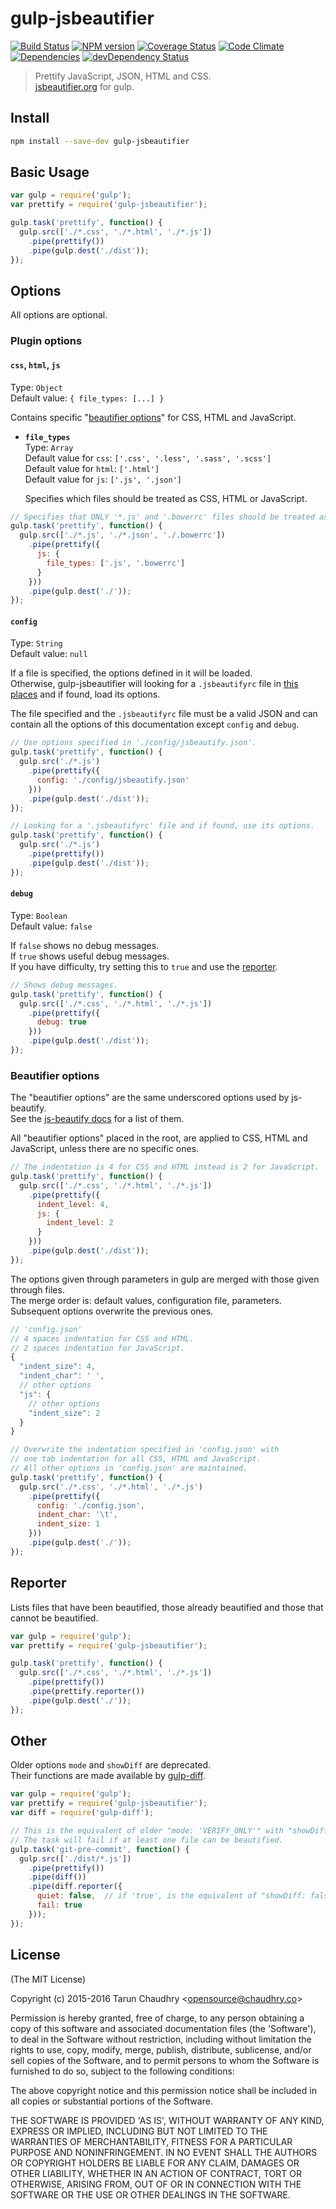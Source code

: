 # gulp-jsbeautifier
[![Build Status](https://travis-ci.org/tarunc/gulp-jsbeautifier.png?branch=master)](https://travis-ci.org/tarunc/gulp-jsbeautifier)
[![NPM version](https://badge.fury.io/js/gulp-jsbeautifier.png)](http://badge.fury.io/js/gulp-jsbeautifier)
[![Coverage Status](https://coveralls.io/repos/tarunc/gulp-jsbeautifier/badge.png)](https://coveralls.io/r/tarunc/gulp-jsbeautifier)
[![Code Climate](https://codeclimate.com/github/tarunc/gulp-jsbeautifier.png)](https://codeclimate.com/github/tarunc/gulp-jsbeautifier)
[![Dependencies](https://david-dm.org/tarunc/gulp-jsbeautifier.png)](https://david-dm.org/tarunc/gulp-jsbeautifier)
[![devDependency Status](https://david-dm.org/tarunc/gulp-jsbeautifier/dev-status.png)](https://david-dm.org/tarunc/gulp-jsbeautifier#info=devDependencies)

> Prettify JavaScript, JSON, HTML and CSS.  
[jsbeautifier.org](http://jsbeautifier.org/) for gulp.

## Install
```sh
npm install --save-dev gulp-jsbeautifier
```

## Basic Usage
```javascript
var gulp = require('gulp');
var prettify = require('gulp-jsbeautifier');

gulp.task('prettify', function() {
  gulp.src(['./*.css', './*.html', './*.js'])
    .pipe(prettify())
    .pipe(gulp.dest('./dist'));
});
```

## Options
All options are optional.

### Plugin options
#### `css`, `html`, `js`
Type: `Object`  
Default value: `{ file_types: [...] }`

Contains specific "[beautifier options](#beautifier-options)"  for CSS, HTML and JavaScript.

* **`file_types`**  
  Type: `Array`  
  Default value for `css`: `['.css', '.less', '.sass', '.scss']`  
  Default value for `html`: `['.html']`  
  Default value for `js`: `['.js', '.json']`

  Specifies which files should be treated as CSS, HTML or JavaScript.

```javascript
// Specifies that ONLY '*.js' and '.bowerrc' files should be treated as JavaScript.
gulp.task('prettify', function() {
  gulp.src(['./*.js', './*.json', './.bowerrc'])
    .pipe(prettify({
      js: {
        file_types: ['.js', '.bowerrc']
      }
    }))
    .pipe(gulp.dest('./'));
});
```

#### `config`
Type: `String`  
Default value: `null`

If a file is specified, the options defined in it will be loaded.  
Otherwise, gulp-jsbeautifier will looking for a `.jsbeautifyrc` file in [this places](https://www.npmjs.com/package/rc#standards) and if found, load its options.

The file specified and the `.jsbeautifyrc` file must be a valid JSON and can contain all the options of this documentation except `config` and `debug`.

```javascript
// Use options specified in './config/jsbeautify.json'.
gulp.task('prettify', function() {
  gulp.src('./*.js')
    .pipe(prettify({
      config: './config/jsbeautify.json'
    }))
    .pipe(gulp.dest('./dist'));
});

// Looking for a '.jsbeautifyrc' file and if found, use its options.
gulp.task('prettify', function() {
  gulp.src('./*.js')
    .pipe(prettify())
    .pipe(gulp.dest('./dist'));
});
```

#### `debug`
Type: `Boolean`  
Default value: `false`

If `false` shows no debug messages.   
If `true` shows useful debug messages.   
If you have difficulty, try setting this to `true` and use the [reporter](#reporter).

```javascript
// Shows debug messages.
gulp.task('prettify', function() {
  gulp.src(['./*.css', './*.html', './*.js'])
    .pipe(prettify({
      debug: true
    }))
    .pipe(gulp.dest('./dist'));
});
```

### Beautifier options
The "beautifier options" are the same underscored options used by js-beautify.  
See the [js-beautify docs](https://github.com/beautify-web/js-beautify) for a list of them.

All "beautifier options" placed in the root, are applied to CSS, HTML and JavaScript, unless there are no specific ones.

```javascript
// The indentation is 4 for CSS and HTML instead is 2 for JavaScript.
gulp.task('prettify', function() {
  gulp.src(['./*.css', './*.html', './*.js'])
    .pipe(prettify({
      indent_level: 4,
      js: {
        indent_level: 2
      }
    }))
    .pipe(gulp.dest('./dist'));
});
```

The options given through parameters in gulp are merged with those given through files.  
The merge order is: default values, configuration file, parameters.  
Subsequent options overwrite the previous ones.

```javascript
// 'config.json'
// 4 spaces indentation for CSS and HTML.
// 2 spaces indentation for JavaScript.
{
  "indent_size": 4,
  "indent_char": ' ',
  // other options
  "js": {
    // other options
    "indent_size": 2
  }
}

// Overwrite the indentation specified in 'config.json' with
// one tab indentation for all CSS, HTML and JavaScript.
// All other options in 'config.json' are maintained.
gulp.task('prettify', function() {
  gulp.src('./*.css', './*.html', './*.js')
    .pipe(prettify({
      config: './config.json',
      indent_char: '\t',
      indent_size: 1
    }))
    .pipe(gulp.dest('./'));
});
```
## Reporter
Lists files that have been beautified, those already beautified and those that cannot be beautified.

```javascript
var gulp = require('gulp');
var prettify = require('gulp-jsbeautifier');

gulp.task('prettify', function() {
  gulp.src(['./*.css', './*.html', './*.js'])
    .pipe(prettify())
    .pipe(prettify.reporter())
    .pipe(gulp.dest('./'));
});
```

## Other
Older options `mode` and `showDiff` are deprecated.  
Their functions are made available by [gulp-diff](https://www.npmjs.com/package/gulp-diff).

```javascript
var gulp = require('gulp');
var prettify = require('gulp-jsbeautifier');
var diff = require('gulp-diff');

// This is the equivalent of older "mode: 'VERIFY_ONLY'" with "showDiff: true".
// The task will fail if at least one file can be beautified.
gulp.task('git-pre-commit', function() {
  gulp.src(['./dist/*.js'])
    .pipe(prettify())
    .pipe(diff())
    .pipe(diff.reporter({
      quiet: false,  // if 'true', is the equivalent of "showDiff: false"
      fail: true
    }));
});
```

## License

(The MIT License)

Copyright (c) 2015-2016 Tarun Chaudhry &lt;opensource@chaudhry.co&gt;

Permission is hereby granted, free of charge, to any person obtaining
a copy of this software and associated documentation files (the
'Software'), to deal in the Software without restriction, including
without limitation the rights to use, copy, modify, merge, publish,
distribute, sublicense, and/or sell copies of the Software, and to
permit persons to whom the Software is furnished to do so, subject to
the following conditions:

The above copyright notice and this permission notice shall be
included in all copies or substantial portions of the Software.

THE SOFTWARE IS PROVIDED 'AS IS', WITHOUT WARRANTY OF ANY KIND,
EXPRESS OR IMPLIED, INCLUDING BUT NOT LIMITED TO THE WARRANTIES OF
MERCHANTABILITY, FITNESS FOR A PARTICULAR PURPOSE AND NONINFRINGEMENT.
IN NO EVENT SHALL THE AUTHORS OR COPYRIGHT HOLDERS BE LIABLE FOR ANY
CLAIM, DAMAGES OR OTHER LIABILITY, WHETHER IN AN ACTION OF CONTRACT,
TORT OR OTHERWISE, ARISING FROM, OUT OF OR IN CONNECTION WITH THE
SOFTWARE OR THE USE OR OTHER DEALINGS IN THE SOFTWARE.
